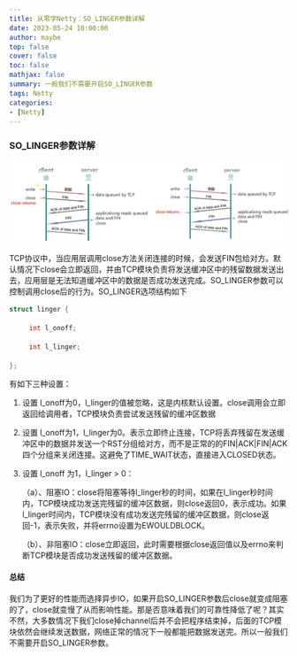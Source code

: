 ```yaml
---
title: 从零学Netty：SO_LINGER参数详解
date: 2023-05-24 10:00:00
author: maybe
top: false
cover: false
toc: false
mathjax: false
summary: 一般我们不需要开启SO_LINGER参数
tags: Netty
categories:
- [Netty]
---
```


### SO_LINGER参数详解
#### ![](/medias/assets/netty/so_linger.png)

TCP协议中，当应用层调用close方法关闭连接的时候，会发送FIN包给对方。默认情况下close会立即返回，并由TCP模块负责将发送缓冲区中的残留数据发送出去，应用层是无法知道缓冲区中的数据是否成功发送完成。SO_LINGER参数可以控制调用close后的行为。SO_LINGER选项结构如下

```c#
struct linger {

     int l_onoff;

     int l_linger;

};
```

有如下三种设置：

1. 设置 l_onoff为0，l_linger的值被忽略，这是内核默认设置。close调用会立即返回给调用者，TCP模块负责尝试发送残留的缓冲区数据

2. 设置 l_onoff为1，l_linger为0。表示立即终止连接，TCP将丢弃残留在发送缓冲区中的数据并发送一个RST分组给对方，而不是正常的的FIN|ACK|FIN|ACK四个分组来关闭连接。这避免了TIME_WAIT状态，直接进入CLOSED状态。

3. 设置 l_onoff 为1，l_linger > 0：

   （a）、阻塞IO：close将阻塞等待l_linger秒的时间，如果在l_linger秒时间内，TCP模块成功发送完残留的缓冲区数据，则close返回0，表示成功。如果l_linger时间内，TCP模块没有成功发送完残留的缓冲区数据，则close返回-1，表示失败，并将errno设置为EWOULDBLOCK。 

   （b）、非阻塞IO：close立即返回，此时需要根据close返回值以及errno来判断TCP模块是否成功发送残留的缓冲区数据。

#### 总结

​	我们为了更好的性能而选择异步IO，如果开启SO_LINGER参数后close就变成阻塞的了，close就变慢了从而影响性能。那是否意味着我们的可靠性降低了呢？其实不然，大多数情况下我们close掉channel后并不会把程序结束掉，后面的TCP模块依然会继续发送数据，网络正常的情况下一般都能把数据发送完。所以一般我们不需要开启SO_LINGER参数。

